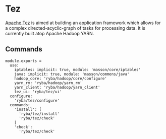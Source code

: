 
# Tez

[Apache Tez][tez] is aimed at building an application framework which allows for
a complex directed-acyclic-graph of tasks for processing data. It is currently
built atop Apache Hadoop YARN.

## Commands

    module.exports =
      use:
        iptables: implicit: true, module: 'masson/core/iptables'
        java: implicit: true, module: 'masson/commons/java'
        hadoop_core: 'ryba/hadoop/core/configure'
        yarn_rm: 'ryba/hadoop/yarn_rm'
        yarn_client: 'ryba/hadoop/yarn_client'
        tez_ui: 'ryba/tez/ui'
      configure:
        'ryba/tez/configure'
      commands:
        'install': [
          'ryba/tez/install'
          'ryba/tez/check'
        ]
        'check':
          'ryba/tez/check'

[tez]: http://tez.apache.org/
[instructions]: (http://docs.hortonworks.com/HDPDocuments/HDP2/HDP-2.2.0/HDP_Man_Install_v22/index.html#Item1.8.4)
